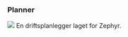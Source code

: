 ### Planner
![](http://www.zephyr.no/wp-content/uploads/2017/01/zephyr_logo2.png)
En driftsplanlegger laget for Zephyr.